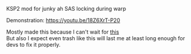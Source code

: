 ﻿


KSP2 mod for junky ah SAS locking during warp

Demonstration: https://youtu.be/18Z6XrT-P20

Mostly made this because I can't wait for [this](https://forum.kerbalspaceprogram.com/topic/219323-sas-does-not-hold-orientation-during-time-warp/)  
But also I expect even trash like this will last me at least long enough for devs to fix it properly.


